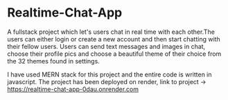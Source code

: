 # Realtime-Chat-App

A fullstack project which let's users chat in real time with each other.The users can either login or create a new account and then start chatting with their fellow users. Users can send text messages and images in chat, choose their profile pics and choose a beautiful theme of their choice from the 32 themes found in settings.



I have used MERN stack for this project and the entire code is written in javascript. The project has been deployed on render, link to project -> https://realtime-chat-app-0dau.onrender.com
